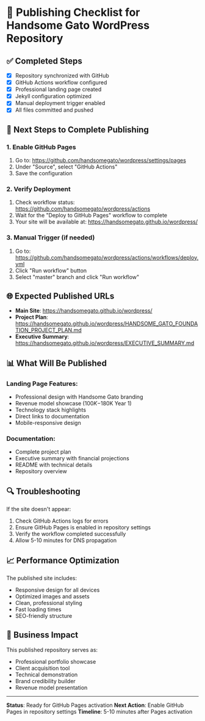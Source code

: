 # 🚀 Publishing Checklist for Handsome Gato WordPress Repository

## ✅ Completed Steps

- [x] Repository synchronized with GitHub
- [x] GitHub Actions workflow configured
- [x] Professional landing page created
- [x] Jekyll configuration optimized
- [x] Manual deployment trigger enabled
- [x] All files committed and pushed

## 🔧 Next Steps to Complete Publishing

### 1. Enable GitHub Pages
1. Go to: https://github.com/handsomegato/wordpress/settings/pages
2. Under "Source", select "GitHub Actions"
3. Save the configuration

### 2. Verify Deployment
1. Check workflow status: https://github.com/handsomegato/wordpress/actions
2. Wait for the "Deploy to GitHub Pages" workflow to complete
3. Your site will be available at: https://handsomegato.github.io/wordpress/

### 3. Manual Trigger (if needed)
1. Go to: https://github.com/handsomegato/wordpress/actions/workflows/deploy.yml
2. Click "Run workflow" button
3. Select "master" branch and click "Run workflow"

## 🌐 Expected Published URLs

- **Main Site**: https://handsomegato.github.io/wordpress/
- **Project Plan**: https://handsomegato.github.io/wordpress/HANDSOME_GATO_FOUNDATION_PROJECT_PLAN.md
- **Executive Summary**: https://handsomegato.github.io/wordpress/EXECUTIVE_SUMMARY.md

## 📊 What Will Be Published

### Landing Page Features:
- Professional design with Handsome Gato branding
- Revenue model showcase ($100K-$180K Year 1)
- Technology stack highlights
- Direct links to documentation
- Mobile-responsive design

### Documentation:
- Complete project plan
- Executive summary with financial projections
- README with technical details
- Repository overview

## 🔍 Troubleshooting

If the site doesn't appear:
1. Check GitHub Actions logs for errors
2. Ensure GitHub Pages is enabled in repository settings
3. Verify the workflow completed successfully
4. Allow 5-10 minutes for DNS propagation

## 📈 Performance Optimization

The published site includes:
- Responsive design for all devices
- Optimized images and assets
- Clean, professional styling
- Fast loading times
- SEO-friendly structure

## 🎯 Business Impact

This published repository serves as:
- Professional portfolio showcase
- Client acquisition tool
- Technical demonstration
- Brand credibility builder
- Revenue model presentation

---

**Status**: Ready for GitHub Pages activation
**Next Action**: Enable GitHub Pages in repository settings
**Timeline**: 5-10 minutes after Pages activation
